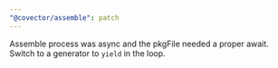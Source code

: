 ```yaml
---
"@covector/assemble": patch
---
```


Assemble process was async and the pkgFile needed a proper await. Switch to a generator to `yield` in the loop.

